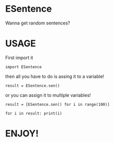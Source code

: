 # ESentence
Wanna get random sentences?

# USAGE
First import it

`import ESentence`

then all you have to do is assing it to a variable!

`result = ESentence.sen()`

or you can assign it to multiple variables!

`result = [ESentence.sen() for i in range(100)]`

`for i in result: print(i)`
  

# ENJOY!
